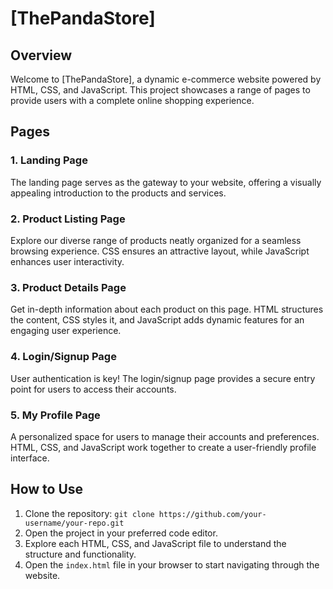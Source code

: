 # [ThePandaStore]

## Overview

Welcome to [ThePandaStore], a dynamic e-commerce website powered by HTML, CSS, and JavaScript. This project showcases a range of pages to provide users with a complete online shopping experience.

## Pages

### 1. Landing Page
The landing page serves as the gateway to your website, offering a visually appealing introduction to the products and services.

### 2. Product Listing Page
Explore our diverse range of products neatly organized for a seamless browsing experience. CSS ensures an attractive layout, while JavaScript enhances user interactivity.

### 3. Product Details Page
Get in-depth information about each product on this page. HTML structures the content, CSS styles it, and JavaScript adds dynamic features for an engaging user experience.

### 4. Login/Signup Page
User authentication is key! The login/signup page provides a secure entry point for users to access their accounts.

### 5. My Profile Page
A personalized space for users to manage their accounts and preferences. HTML, CSS, and JavaScript work together to create a user-friendly profile interface.

## How to Use

1. Clone the repository: `git clone https://github.com/your-username/your-repo.git`
2. Open the project in your preferred code editor.
3. Explore each HTML, CSS, and JavaScript file to understand the structure and functionality.
4. Open the `index.html` file in your browser to start navigating through the website.

